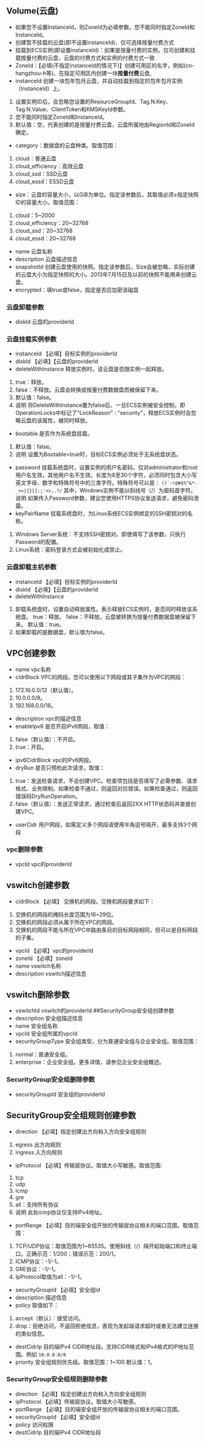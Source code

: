 ## Volume(云盘)
- 如果您不设置InstanceId，则ZoneId为必填参数。您不能同时指定ZoneId和InstanceId。
-  创建暂不挂载的云盘(即不设置instanceId)，仅可选择按量付费方式
-  挂载到ECS实例(即设置instanceId)：如果是按量付费的实例，仅可创建和挂载按量付费的云盘，云盘的付费方式和实例的付费方式一致
- ZoneId：【必填(不指定instanceId的情况下)】创建可用区的名字，例如(cn-hangzhou-h等)。在指定可用区内创建一块**按量付费**云盘,
- instanceId 创建一块包年包月云盘，并自动挂载到指定的包年包月实例（InstanceId）上。
1. 设置实例ID后，会忽略您设置的ResourceGroupId、Tag.N.Key、Tag.N.Value、ClientToken和KMSKeyId参数。
2. 您不能同时指定ZoneId和InstanceId。
3. 默认值：空，代表创建的是按量付费云盘，云盘所属地由RegionId和ZoneId确定。
- category：数据盘的云盘种类。取值范围：
1. cloud：普通云盘
2. cloud_efficiency：高效云盘
3. cloud_ssd：SSD云盘
4. cloud_essd：ESSD云盘
- size：云盘的容量大小，以GiB为单位。指定该参数后，其取值必须≥指定快照ID的容量大小。取值范围：
1. cloud：5~2000
2. cloud_efficiency：20~32768
3. cloud_ssd：20~32768
4. cloud_essd：20~32768
- name 云盘名称
- description 云盘描述信息
- snapshotId  创建云盘使用的快照。指定该参数后，Size会被忽略，实际创建的云盘大小为指定快照的大小。2013年7月15日及以前的快照不能用来创建云盘。
- encrypted：填true或false，指定是否应加密该磁盘
### 云盘卸载参数
- diskId 云盘的providerId
### 云盘挂载实例参数
- instanceId 【必填】目标实例的providerId
- diskId 【必填】【云盘的providerId
- deleteWithInstance 释放实例时，该云盘是否随实例一起释放。
1. true：释放。
2. false：不释放。云盘会转换成按量付费数据盘而被保留下来。
3. 默认值：false。
4. 说明 将DeleteWithInstance置为false后，一旦ECS实例被安全控制，即OperationLocks中标记了"LockReason" : "security"，释放ECS实例时会忽略云盘的该属性，被同时释放。
- bootable 是否作为系统盘挂载。
1. 默认值：false。
2. 说明 设置为Bootable=true时，目标ECS实例必须处于无系统盘状态。
- password 挂载系统盘时，设置实例的用户名密码，仅对administrator和root用户名生效，其他用户名不生效。长度为8至30个字符，必须同时包含大小写英文字母、数字和特殊符号中的三类字符。特殊符号可以是：
``()`~!@#$%^&*-_+=|{}[]:;'<>,.?/``
其中，Windows实例不能以斜线号（/）为密码首字符。
说明 如果传入Password参数，建议您使用HTTPS协议发送请求，避免密码泄露。
- keyPairName 挂载系统盘时，为Linux系统ECS实例绑定的SSH密钥对的名称。
1. Windows Server系统：不支持SSH密钥对。即使填写了该参数，只执行Password的配置。
2. Linux系统：密码登录方式会被初始化成禁止。
### 云盘卸载主机参数
- instanceId 【必填】目标实例的providerId
- diskId 【必填】【云盘的providerId
- deleteWithInstance 
1. 卸载系统盘时，设置自动释放属性。表示释放ECS实例时，是否同时释放该系统盘。
true：释放。
false：不释放。云盘被转换为按量付费数据盘被保留下来。
默认值：true。
2. 如果卸载的是数据盘，默认值为false。
## VPC创建参数
-  name vpc名称
-  cidrBlock VPC的网段。您可以使用以下网段或其子集作为VPC的网段：
1. 172.16.0.0/12（默认值）。
2. 10.0.0.0/8。
3. 192.168.0.0/16。
- description  vpc的描述信息
- enableIpv6 是否开启IPv6网段，取值：
1. false（默认值）：不开启。
2. true：开启。
- ipv6CidrBlock vpc的IPv6网段。
- dryRun 是否只预检此次请求，取值：
1. true：发送检查请求，不会创建VPC。检查项包括是否填写了必需参数、请求格式、业务限制。如果检查不通过，则返回对应错误。如果检查通过，则返回错误码DryRunOperation。
2. false（默认值）：发送正常请求，通过检查后返回2XX HTTP状态码并直接创建VPC。
- userCidr 用户网段，如需定义多个网段请使用半角逗号隔开，最多支持3个网段
### vpc删除参数
- vpcId vpc的providerId

## vswitch创建参数
- cidrBlock 【必填】 交换机的网段。交换机网段要求如下：
1. 交换机的网段的掩码长度范围为16~29位。
2. 交换机的网段必须从属于所在VPC的网段。
3. 交换机的网段不能与所在VPC中路由条目的目标网段相同，但可以是目标网段的子集。
-  vpcId 【必填】vpc的providerId
-  zoneId 【必填】zoneId
-  name vswitch名称
-  description vswitch描述信息
## vswitch删除参数
- vswitchId vswitch的providerId
##SecurityGroup安全组创建参数
- description 安全组描述信息
- name 安全组名称
- vpcId 安全组所属的vpcId
- securityGroupType   安全组类型，分为普通安全组与企业安全组。取值范围：
1. normal：普通安全组。
2. enterprise：企业安全组。更多详情，请参见企业安全组概述。
### SecurityGroup安全组删除参数
- securityGroupId 安全组的providerId
## SecurityGroup安全组规则创建参数
- direction 【必填】指定创建出方向和入方向安全组规则
1. egress 出方向规则
2. ingress 入方向规则
- ipProtocol  【必填】传输层协议。取值大小写敏感。取值范围:
1. tcp
2. udp
3. icmp
4. gre
5. all：支持所有协议
6. 说明 此处icmp协议仅支持IPv4地址。
- portRange 【必填】目的端安全组开放的传输层协议相关的端口范围。取值范围：
1. TCP/UDP协议：取值范围为1~65535。使用斜线（/）隔开起始端口和终止端口。正确示范：1/200；错误示范：200/1。
2. ICMP协议：-1/-1。
3. GRE协议：-1/-1。
4. IpProtocol取值为all：-1/-1。
- securityGroupId 【必填】安全组Id
- description 描述信息
- policy 取值如下： 
1. accept（默认）：接受访问。
2. drop：拒绝访问，不返回拒绝信息，表现为发起端请求超时或者无法建立连接的类似信息。
- destCidrIp  目的端IPv4 CIDR地址段。支持CIDR格式和IPv4格式的IP地址范围。例如 ``10.0.0.0/8``
- priority 安全组规则优先级。取值范围：1~100 默认值：1。
### SecurityGroup安全组规则删除参数
- direction 【必填】指定创建出方向和入方向安全组规则
- ipProtocol  【必填】传输层协议。取值大小写敏感。
- portRange 【必填】目的端安全组开放的传输层协议相关的端口范围。
- securityGroupId 【必填】安全组Id
- policy 访问权限
- destCidrIp  目的端IPv4 CIDR地址段

